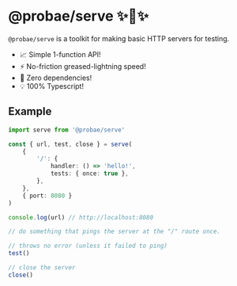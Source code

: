 # @probae/serve ✨🧪✨

`@probae/serve` is a toolkit for making basic HTTP servers for testing.

-   📈 Simple 1-function API!
-   ⚡ No-friction greased-lightning speed!
-   💎 Zero dependencies!
-   💡 100% Typescript!

## Example

```typescript
import serve from '@probae/serve'

const { url, test, close } = serve(
	{
		'/': {
			handler: () => 'hello!',
			tests: { once: true },
		},
	},
	{ port: 8080 }
)

console.log(url) // http://localhost:8080

// do something that pings the server at the "/" route once.

// throws no error (unless it failed to ping)
test()

// close the server
close()
```

